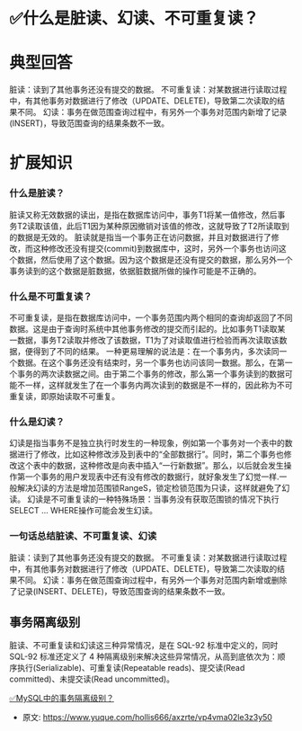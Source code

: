 # ✅什么是脏读、幻读、不可重复读？
<!--page header-->

<a name="Ize2S"></a>
# 典型回答

脏读：读到了其他事务还没有提交的数据。
不可重复读：对某数据进行读取过程中，有其他事务对数据进行了修改（UPDATE、DELETE)，导致第二次读取的结果不同。 
幻读：事务在做范围查询过程中，有另外一个事务对范围内新增了记录(INSERT)，导致范围查询的结果条数不一致。

<a name="q911X"></a>
# 扩展知识

<a name="gY75p"></a>
### 什么是脏读？
脏读又称无效数据的读出，是指在数据库访问中，事务T1将某一值修改，然后事务T2读取该值，此后T1因为某种原因撤销对该值的修改，这就导致了T2所读取到的数据是无效的。
脏读就是指当一个事务正在访问数据，并且对数据进行了修改，而这种修改还没有提交(commit)到数据库中，这时，另外一个事务也访问这个数据，然后使用了这个数据。因为这个数据是还没有提交的数据，那么另外一个事务读到的这个数据是脏数据，依据脏数据所做的操作可能是不正确的。
<a name="RJkyZ"></a>
### 什么是不可重复读？
不可重复读，是指在数据库访问中，一个事务范围内两个相同的查询却返回了不同数据。这是由于查询时系统中其他事务修改的提交而引起的。比如事务T1读取某一数据，事务T2读取并修改了该数据，T1为了对读取值进行检验而再次读取该数据，便得到了不同的结果。
一种更易理解的说法是：在一个事务内，多次读同一个数据。在这个事务还没有结束时，另一个事务也访问该同一数据。那么，在第一个事务的两次读数据之间。由于第二个事务的修改，那么第一个事务读到的数据可能不一样，这样就发生了在一个事务内两次读到的数据是不一样的，因此称为不可重复读，即原始读取不可重复。
<a name="Jye0x"></a>
### 什么是幻读？
幻读是指当事务不是独立执行时发生的一种现象，例如第一个事务对一个表中的数据进行了修改，比如这种修改涉及到表中的“全部数据行”。同时，第二个事务也修改这个表中的数据，这种修改是向表中插入“一行新数据”。那么，以后就会发生操作第一个事务的用户发现表中还有没有修改的数据行，就好象发生了幻觉一样.一般解决幻读的方法是增加范围锁RangeS，锁定检锁范围为只读，这样就避免了幻读。 
幻读是不可重复读的一种特殊场景：当事务没有获取范围锁的情况下执行SELECT … WHERE操作可能会发生幻读。
<a name="gZ45c"></a>
### 一句话总结脏读、不可重复读、幻读
脏读：读到了其他事务还没有提交的数据。
不可重复读：对某数据进行读取过程中，有其他事务对数据进行了修改（UPDATE、DELETE)，导致第二次读取的结果不同。 
幻读：事务在做范围查询过程中，有另外一个事务对范围内新增或删除了记录(INSERT、DELETE)，导致范围查询的结果条数不一致。

<a name="L57Zo"></a>
## 事务隔离级别
脏读、不可重复读和幻读这三种异常情况，是在 SQL-92 标准中定义的，同时 SQL-92 标准还定义了 4 种隔离级别来解决这些异常情况，从高到底依次为：顺序执行(Serializable)、可重复读(Repeatable reads)、提交读(Read committed)、未提交读(Read uncommitted)。

[✅MySQL中的事务隔离级别？](https://www.yuque.com/hollis666/axzrte/ytxaew?view=doc_embed)


<!--page footer-->
- 原文: <https://www.yuque.com/hollis666/axzrte/vp4vma02le3z3y50>